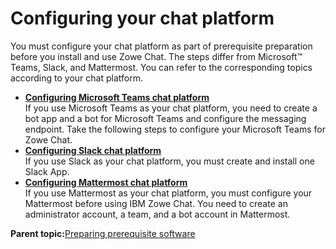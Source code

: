# Configuring your chat platform

You must configure your chat platform as part of prerequisite preparation before you install and use Zowe Chat. The steps differ from Microsoft™ Teams, Slack, and Mattermost. You can refer to the corresponding topics according to your chat platform.

-   **[Configuring Microsoft Teams chat platform](chatops_prerequisite_teams_users.md)**  
If you use Microsoft Teams as your chat platform, you need to create a bot app and a bot for Microsoft Teams and configure the messaging endpoint. Take the following steps to configure your Microsoft Teams for Zowe Chat.
-   **[Configuring Slack chat platform](chatops_prerequisite_slack.md)**  
If you use Slack as your chat platform, you must create and install one Slack App.
-   **[Configuring Mattermost chat platform](chatops_prerequisite_mattermost_hubot_integrate.md)**  
If you use Mattermost as your chat platform, you must configure your Mattermost before using IBM Zowe Chat. You need to create an administrator account, a team, and a bot account in Mattermost.

**Parent topic:**[Preparing prerequisite software](chatops_prerequisite_install_software.md)

